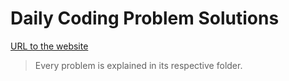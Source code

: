 # Daily Coding Problem Solutions

[URL to the website](https://www.dailycodingproblem.com/)

> Every problem is explained in its respective folder.
